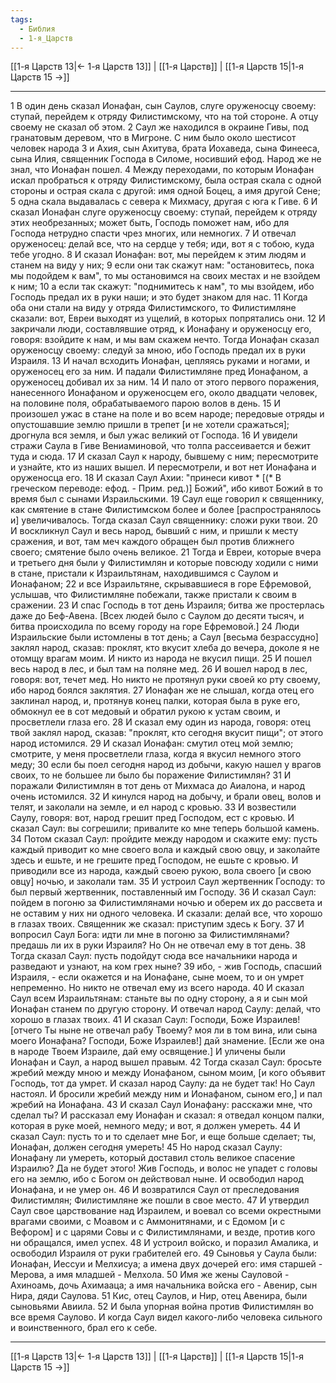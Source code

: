 ```yaml
---
tags:
  - Библия
  - 1-я_Царств
---
```

[[1-я Царств 13|← 1-я Царств 13]] | [[1-я Царств]] | [[1-я Царств 15|1-я Царств 15 →]]

---
1 В один день сказал Ионафан, сын Саулов, слуге оруженосцу своему: ступай, перейдем к отряду Филистимскому, что на той стороне. А отцу своему не сказал об этом.
2 Саул же находился в окраине Гивы, под гранатовым деревом, что в Мигроне. С ним было около шестисот человек народа
3 и Ахия, сын Ахитува, брата Иохаведа, сына Финееса, сына Илия, священник Господа в Силоме, носивший ефод. Народ же не знал, что Ионафан пошел.
4 Между переходами, по которым Ионафан искал пробраться к отряду Филистимскому, была острая скала с одной стороны и острая скала с другой: имя одной Боцец, а имя другой Сене;
5 одна скала выдавалась с севера к Михмасу, другая с юга к Гиве.
6 И сказал Ионафан слуге оруженосцу своему: ступай, перейдем к отряду этих необрезанных; может быть, Господь поможет нам, ибо для Господа нетрудно спасти чрез многих, или немногих.
7 И отвечал оруженосец: делай все, что на сердце у тебя; иди, вот я с тобою, куда тебе угодно.
8 И сказал Ионафан: вот, мы перейдем к этим людям и станем на виду у них;
9 если они так скажут нам: "остановитесь, пока мы подойдем к вам", то мы остановимся на своих местах и не взойдем к ним;
10 а если так скажут: "поднимитесь к нам", то мы взойдем, ибо Господь предал их в руки наши; и это будет знаком для нас.
11 Когда оба они стали на виду у отряда Филистимского, то Филистимляне сказали: вот, Евреи выходят из ущелий, в которых попрятались они.
12 И закричали люди, составлявшие отряд, к Ионафану и оруженосцу его, говоря: взойдите к нам, и мы вам скажем нечто. Тогда Ионафан сказал оруженосцу своему: следуй за мною, ибо Господь предал их в руки Израиля.
13 И начал всходить Ионафан, цепляясь руками и ногами, и оруженосец его за ним. И падали Филистимляне пред Ионафаном, а оруженосец добивал их за ним.
14 И пало от этого первого поражения, нанесенного Ионафаном и оруженосцем его, около двадцати человек, на половине поля, обрабатываемого парою волов в день.
15 И произошел ужас в стане на поле и во всем народе; передовые отряды и опустошавшие землю пришли в трепет [и не хотели сражаться]; дрогнула вся земля, и был ужас великий от Господа.
16 И увидели стражи Саула в Гиве Вениаминовой, что толпа рассеивается и бежит туда и сюда.
17 И сказал Саул к народу, бывшему с ним; пересмотрите и узнайте, кто из наших вышел. И пересмотрели, и вот нет Ионафана и оруженосца его.
18 И сказал Саул Ахии: "принеси кивот * [(* В греческом переводе: ефод. - Прим. ред.)] Божий", ибо кивот Божий в то время был с сынами Израильскими.
19 Саул еще говорил к священнику, как смятение в стане Филистимском более и более [распространялось и] увеличивалось. Тогда сказал Саул священнику: сложи руки твои.
20 И воскликнул Саул и весь народ, бывший с ним, и пришли к месту сражения, и вот, там меч каждого обращен был против ближнего своего; смятение было очень великое.
21 Тогда и Евреи, которые вчера и третьего дня были у Филистимлян и которые повсюду ходили с ними в стане, пристали к Израильтянам, находившимся с Саулом и Ионафаном;
22 и все Израильтяне, скрывавшиеся в горе Ефремовой, услышав, что Филистимляне побежали, также пристали к своим в сражении.
23 И спас Господь в тот день Израиля; битва же простерлась даже до Беф-Авена. [Всех людей было с Саулом до десяти тысяч, и битва происходила по всему городу на горе Ефремовой.]
24 Люди Израильские были истомлены в тот день; а Саул [весьма безрассудно] заклял народ, сказав: проклят, кто вкусит хлеба до вечера, доколе я не отомщу врагам моим. И никто из народа не вкусил пищи.
25 И пошел весь народ в лес, и был там на поляне мед.
26 И вошел народ в лес, говоря: вот, течет мед. Но никто не протянул руки своей ко рту своему, ибо народ боялся заклятия.
27 Ионафан же не слышал, когда отец его заклинал народ, и, протянув конец палки, которая была в руке его, обмокнул ее в сот медовый и обратил рукою к устам своим, и просветлели глаза его.
28 И сказал ему один из народа, говоря: отец твой заклял народ, сказав: "проклят, кто сегодня вкусит пищи"; от этого народ истомился.
29 И сказал Ионафан: смутил отец мой землю; смотрите, у меня просветлели глаза, когда я вкусил немного этого меду;
30 если бы поел сегодня народ из добычи, какую нашел у врагов своих, то не большее ли было бы поражение Филистимлян?
31 И поражали Филистимлян в тот день от Михмаса до Аиалона, и народ очень истомился.
32 И кинулся народ на добычу, и брали овец, волов и телят, и заколали на земле, и ел народ с кровью.
33 И возвестили Саулу, говоря: вот, народ грешит пред Господом, ест с кровью. И сказал Саул: вы согрешили; привалите ко мне теперь большой камень.
34 Потом сказал Саул: пройдите между народом и скажите ему: пусть каждый приводит ко мне своего вола и каждый свою овцу, и заколайте здесь и ешьте, и не грешите пред Господом, не ешьте с кровью. И приводили все из народа, каждый своею рукою, вола своего [и свою овцу] ночью, и заколали там.
35 И устроил Саул жертвенник Господу: то был первый жертвенник, поставленный им Господу.
36 И сказал Саул: пойдем в погоню за Филистимлянами ночью и оберем их до рассвета и не оставим у них ни одного человека. И сказали: делай все, что хорошо в глазах твоих. Священник же сказал: приступим здесь к Богу.
37 И вопросил Саул Бога: идти ли мне в погоню за Филистимлянами? предашь ли их в руки Израиля? Но Он не отвечал ему в тот день.
38 Тогда сказал Саул: пусть подойдут сюда все начальники народа и разведают и узнают, на ком грех ныне?
39 ибо, - жив Господь, спасший Израиля, - если окажется и на Ионафане, сыне моем, то и он умрет непременно. Но никто не отвечал ему из всего народа.
40 И сказал Саул всем Израильтянам: станьте вы по одну сторону, а я и сын мой Ионафан станем по другую сторону. И отвечал народ Саулу: делай, что хорошо в глазах твоих.
41 И сказал Саул: Господи, Боже Израилев! [отчего Ты ныне не отвечал рабу Твоему? моя ли в том вина, или сына моего Ионафана? Господи, Боже Израилев!] дай знамение. [Если же она в народе Твоем Израиле, дай ему освящение.] И уличены были Ионафан и Саул, а народ вышел правым.
42 Тогда сказал Саул: бросьте жребий между мною и между Ионафаном, сыном моим, [и кого объявит Господь, тот да умрет. И сказал народ Саулу: да не будет так! Но Саул настоял. И бросили жребий между ним и Ионафаном, сыном его,] и пал жребий на Ионафана.
43 И сказал Саул Ионафану: расскажи мне, что сделал ты? И рассказал ему Ионафан и сказал: я отведал концом палки, которая в руке моей, немного меду; и вот, я должен умереть.
44 И сказал Саул: пусть то и то сделает мне Бог, и еще больше сделает; ты, Ионафан, должен сегодня умереть!
45 Но народ сказал Саулу: Ионафану ли умереть, который доставил столь великое спасение Израилю? Да не будет этого! Жив Господь, и волос не упадет с головы его на землю, ибо с Богом он действовал ныне. И освободил народ Ионафана, и не умер он.
46 И возвратился Саул от преследования Филистимлян; Филистимляне же пошли в свое место.
47 И утвердил Саул свое царствование над Израилем, и воевал со всеми окрестными врагами своими, с Моавом и с Аммонитянами, и с Едомом [и с Вефором] и с царями Совы и с Филистимлянами, и везде, против кого ни обращался, имел успех.
48 И устроил войско, и поразил Амалика, и освободил Израиля от руки грабителей его.
49 Сыновья у Саула были: Ионафан, Иессуи и Мелхисуа; а имена двух дочерей его: имя старшей - Мерова, а имя младшей - Мелхола.
50 Имя же жены Сауловой - Ахиноамь, дочь Ахимааца; а имя начальника войска его - Авенир, сын Нира, дяди Саулова.
51 Кис, отец Саулов, и Нир, отец Авенира, были сыновьями Авиила.
52 И была упорная война против Филистимлян во все время Саулово. И когда Саул видел какого-либо человека сильного и воинственного, брал его к себе.

---
[[1-я Царств 13|← 1-я Царств 13]] | [[1-я Царств]] | [[1-я Царств 15|1-я Царств 15 →]]